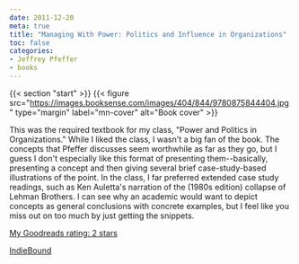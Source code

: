 ```yaml
---
date: 2011-12-20
meta: true
title: "Managing With Power: Politics and Influence in Organizations"
toc: false
categories:
- Jeffrey Pfeffer
- books
---
```


{{< section "start" >}}
{{< figure src="https://images.booksense.com/images/404/844/9780875844404.jpg" type="margin" label="mn-cover" alt="Book cover" >}}

This was the required textbook for my class, "Power and Politics in Organizations." While I liked the class, I wasn't a big fan of the book. The concepts that Pfeffer discusses seem worthwhile as far as they go, but I guess I don't especially like this format of presenting them--basically, presenting a concept and then giving several brief case-study-based illustrations of the point. In the class, I far preferred extended case study readings, such as Ken Auletta's narration of the (1980s edition) collapse of Lehman Brothers. I can see why an academic would want to depict concepts as general conclusions with concrete examples, but I feel like you miss out on too much by just getting the snippets.

[My Goodreads rating: 2 stars](https://www.goodreads.com/review/show/210062933)  

[IndieBound](https://www.indiebound.org/book/9780875844404)
